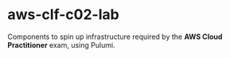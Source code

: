 # aws-clf-c02-lab

Components to spin up infrastructure required by the
**AWS Cloud Practitioner** exam, using Pulumi.
